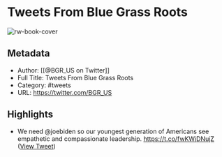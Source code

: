 # Tweets From Blue Grass Roots

![rw-book-cover](https://pbs.twimg.com/profile_images/1356037475005829121/YFyfRYPo.jpg)

## Metadata
- Author: [[@BGR_US on Twitter]]
- Full Title: Tweets From Blue Grass Roots
- Category: #tweets
- URL: https://twitter.com/BGR_US

## Highlights
- We need @joebiden so our youngest generation of Americans see empathetic and compassionate leadership. https://t.co/fwKWjDNujZ ([View Tweet](https://twitter.com/BGR_US/status/1267933093534498817))
